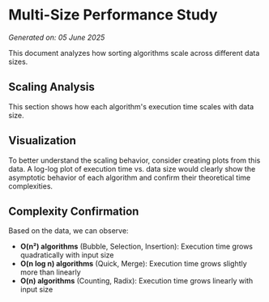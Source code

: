 # Multi-Size Performance Study

*Generated on: 05 June 2025*

This document analyzes how sorting algorithms scale across different data sizes.

## Scaling Analysis

This section shows how each algorithm's execution time scales with data size.


## Visualization

To better understand the scaling behavior, consider creating plots from this data. A log-log plot of execution time vs. data size would clearly show the asymptotic behavior of each algorithm and confirm their theoretical time complexities.

## Complexity Confirmation

Based on the data, we can observe:

- **O(n²) algorithms** (Bubble, Selection, Insertion): Execution time grows quadratically with input size
- **O(n log n) algorithms** (Quick, Merge): Execution time grows slightly more than linearly
- **O(n) algorithms** (Counting, Radix): Execution time grows linearly with input size
